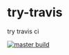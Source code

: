 # try-travis
try travis ci

[![master build](https://www.travis-ci.org/poplark/try-travis.svg?branch=master)](https://www.travis-ci.org/poplark/try-travis)